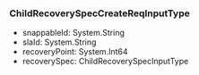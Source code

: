 ### ChildRecoverySpecCreateReqInputType
- snappableId: System.String
- slaId: System.String
- recoveryPoint: System.Int64
- recoverySpec: ChildRecoverySpecInputType
